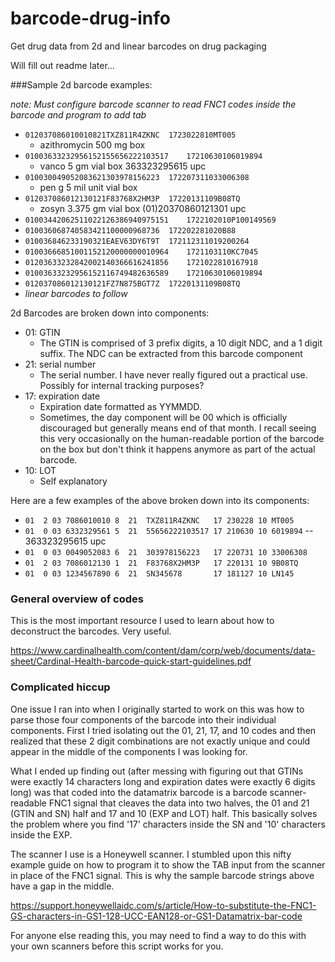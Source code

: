 # barcode-drug-info
Get drug data from 2d and linear barcodes on drug packaging 

Will fill out readme later...

###Sample 2d barcode examples:

*note: Must configure barcode scanner to read FNC1 codes inside the barcode and program to add tab*

- ``012037086010010821TXZ811R4ZKNC	1723022810MT005`` 
    - azithromycin 500 mg box
- ``01003633232956152155656222103517	17210630106019894`` 
    - vanco 5 gm vial box 363323295615 upc
- ``010030049052083621303978156223	172207311033006308`` 
    - pen g 5 mil unit vial box
- ``012037086012130121F83768X2HM3P	17220131109B08TQ`` 
    - zosyn 3.375 gm vial box (01)20370860121301 upc
- ``01003442062511022126386940975151	1722102010P100149569``
- ``010036068740583421100000968736	172202281020B88``
- ``010036846233190321EAEV63DY6T9T	172112311019200264``
- ``01003666851001152120000000010964	1721103110KC7045``
- ``01203633232842002140366616241856	1721022810167918``
- ``01003633232956152116749482636589	17210630106019894``
- ``012037086012130121FZ7N875BGT7Z	17220131109B08TQ``
- *linear barcodes to follow*


2d Barcodes are broken down into components:

- 01: GTIN
    - The GTIN is comprised of 3 prefix digits, a 10 digit NDC, and a 1 digit suffix. The NDC can be extracted from 
    this barcode component
- 21: serial number
    - The serial number. I have never really figured out a practical use. Possibly for internal tracking purposes?
- 17: expiration date
    - Expiration date formatted as YYMMDD. 
    - Sometimes, the day component will be 00 which is officially discouraged but 
    generally means end of that month. I recall seeing this very occasionally on the human-readable portion of the 
    barcode on the box but don't think it happens anymore as part of the actual barcode.
- 10: LOT
    - Self explanatory
    
Here are a few examples of the above broken down into its components:

- ``01  2 03 7086010010 8  21  TXZ811R4ZKNC   17 230228 10 MT005`` 
- ``01  0 03 6332329561 5  21  55656222103517 17 210630 10 6019894``  -- 363323295615 upc
- ``01  0 03 0049052083 6  21  303978156223   17 220731 10 33006308`` 
- ``01  2 03 7086012130 1  21  F83768X2HM3P   17 220131 10 9B08TQ`` 
- ``01  0 03 1234567890 6  21  SN345678       17 181127 10 LN145``

### General overview of codes

This is the most important resource I used to learn about how to deconstruct the barcodes. Very useful.

https://www.cardinalhealth.com/content/dam/corp/web/documents/data-sheet/Cardinal-Health-barcode-quick-start-guidelines.pdf

### Complicated hiccup

One issue I ran into when I originally started to work on this was how to parse those four components of the barcode 
into their individual components. First I tried isolating out the 01, 21, 17, and 10 codes and then realized that these 
2 digit combinations are not exactly unique and could appear in the middle of the components I was looking for. 

What I ended up finding out (after messing with figuring out that GTINs were exactly 14 characters long and expiration 
dates were exactly 6 digits long) was that coded into the datamatrix barcode is a barcode scanner-readable FNC1 signal 
that cleaves the data into two halves, the 01 and 21 (GTIN and SN) half and 17 and 10 (EXP and LOT) half. This basically 
solves the problem where you find '17' characters inside the SN and '10' characters inside the EXP. 

The scanner I use is a Honeywell scanner. I stumbled upon this nifty example guide on how to program it to show the 
TAB input from the scanner in place of the FNC1 signal. This is why the sample barcode strings above have a gap in the 
middle.

https://support.honeywellaidc.com/s/article/How-to-substitute-the-FNC1-GS-characters-in-GS1-128-UCC-EAN128-or-GS1-Datamatrix-bar-code

For anyone else reading this, you may need to find a way to do this with your own scanners before this script works for
you. 